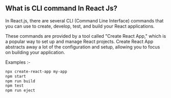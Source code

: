 ## What is CLI command In React Js?

In React.js, there are several CLI (Command Line Interface) commands that you can use to create, develop, test, and build your React applications. 

These commands are provided by a tool called "Create React App," which is a popular way to set up and manage React projects. Create React App abstracts away a lot of the configuration and setup, allowing you to focus on building your application.

Examples :-
```bash
npx create-react-app my-app
npm start
npm run build
npm test
npm run eject
```